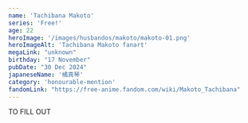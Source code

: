 ```yaml
---
name: 'Tachibana Makoto'
series: 'Free!'
age: 22
heroImage: '/images/husbandos/makoto/makoto-01.png'
heroImageAlt: 'Tachibana Makoto fanart'
megaLink: "unknown"
birthday: "17 November"
pubDate: "30 Dec 2024"
japaneseName: '橘真琴'
category: 'honourable-mention'
fandomLink: "https://free-anime.fandom.com/wiki/Makoto_Tachibana"
---
```

TO FILL OUT